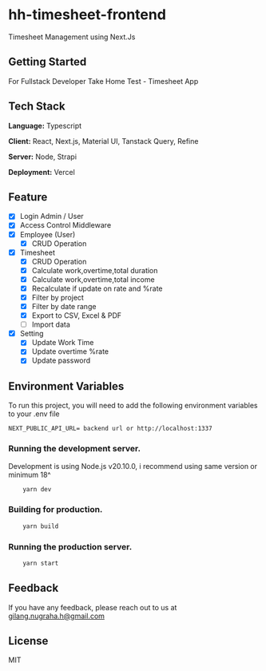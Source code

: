 # hh-timesheet-frontend

Timesheet Management using Next.Js

## Getting Started

For Fullstack Developer Take Home Test - Timesheet App

## Tech Stack

**Language:** Typescript

**Client:** React, Next.js, Material UI, Tanstack Query, Refine

**Server:** Node, Strapi

**Deployment:** Vercel

## Feature

- [x] Login Admin / User
- [x] Access Control Middleware
- [x] Employee (User)
  - [x] CRUD Operation
- [x] Timesheet
  - [x] CRUD Operation
  - [x] Calculate work,overtime,total duration
  - [x] Calculate work,overtime,total income
  - [x] Recalculate if update on rate and %rate
  - [x] Filter by project
  - [x] Filter by date range
  - [x] Export to CSV, Excel & PDF
  - [ ] Import data
- [x] Setting
  - [x] Update Work Time
  - [x] Update overtime %rate
  - [x] Update password

## Environment Variables

To run this project, you will need to add the following environment variables to your .env file

`NEXT_PUBLIC_API_URL= backend url or http://localhost:1337`

### Running the development server.

Development is using Node.js v20.10.0, i recommend using same version or minimum 18^

```bash
    yarn dev
```

### Building for production.

```bash
    yarn build
```

### Running the production server.

```bash
    yarn start
```

## Feedback

If you have any feedback, please reach out to us at gilang.nugraha.h@gmail.com

## License

MIT
